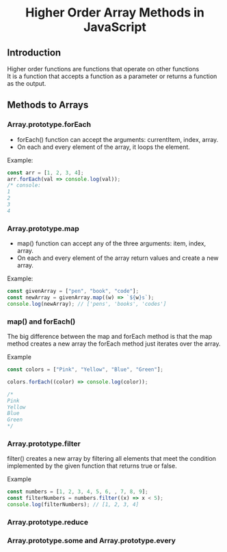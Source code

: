 <h1 align="center">Higher Order Array Methods in JavaScript</h1>

## Introduction

Higher order functions are functions that operate on other functions  
It is a function that accepts a function as a parameter or returns a function as the output.

## Methods to Arrays

### Array.prototype.forEach

- forEach() function can accept the arguments: currentItem, index, array.
- On each and every element of the array, it loops the element.

Example:

```js
const arr = [1, 2, 3, 4];
arr.forEach(val => console.log(val));
/* console:
1
2
3
4
```

### Array.prototype.map

- map() function can accept any of the three arguments: item, index, array.
- On each and every element of the array return values and create a new array.

Example:

```js
const givenArray = ["pen", "book", "code"];
const newArray = givenArray.map((w) => `${w}s`);
console.log(newArray); // ['pens', 'books', 'codes']
```

### map() and forEach()

The big difference between the map and forEach method is that the map method creates a new array
the forEach method just iterates over the array.

Example

```js
const colors = ["Pink", "Yellow", "Blue", "Green"];

colors.forEach((color) => console.log(color));

/*
Pink 
Yellow
Blue
Green
*/
```

### Array.prototype.filter

filter() creates a new array by filtering all elements that meet the condition implemented by the given function that returns true or false.

Example

```js
const numbers = [1, 2, 3, 4, 5, 6, , 7, 8, 9];
const filterNumbers = numbers.filter((x) => x < 5);
console.log(filterNumbers); // [1, 2, 3, 4]
```

### Array.prototype.reduce

### Array.prototype.some and Array.prototype.every

##
